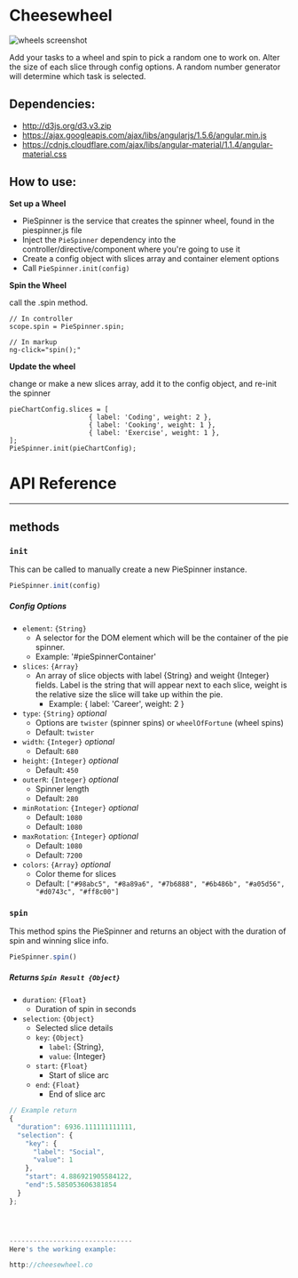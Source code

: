 Cheesewheel
==========

![wheels screenshot](https://alexdvance.github.io/cheesewheel/img/screenshot.png)

Add your tasks to a wheel and spin to pick a random one to work on. Alter the size of each slice through config options. A random number generator will determine which task is selected.

Dependencies:
-------------------------
* http://d3js.org/d3.v3.zip
* https://ajax.googleapis.com/ajax/libs/angularjs/1.5.6/angular.min.js
* https://cdnjs.cloudflare.com/ajax/libs/angular-material/1.1.4/angular-material.css


How to use:
------------------------

**Set up a Wheel**

* PieSpinner is the service that creates the spinner wheel, found in the piespinner.js file 
* Inject the `PieSpinner` dependency into the controller/directive/component where you're going to use it
* Create a config object with slices array and container element options
* Call `PieSpinner.init(config)`


**Spin the Wheel**

call the .spin method.

    // In controller
    scope.spin = PieSpinner.spin;
    
    // In markup
    ng-click="spin();"


**Update the wheel**

change or make a new slices array, add it to the config object, and re-init the spinner

    pieChartConfig.slices = [
                        { label: 'Coding', weight: 2 },
                        { label: 'Cooking', weight: 1 },
                        { label: 'Exercise', weight: 1 },
    ];
    PieSpinner.init(pieChartConfig);
    
    

# API Reference

- - -

## methods

### `init`

This can be called to manually create a new PieSpinner instance.

```javascript
PieSpinner.init(config)
```

##### Config Options

- `element`: `{String}`
  - A selector for the DOM element which will be the container of the pie spinner.
  - Example: '#pieSpinnerContainer'
- `slices`: `{Array}`
  - An array of slice objects with label {String} and weight {Integer} fields. Label is the string that will appear next to each slice, weight is the relative size the slice will take up within the pie.
    - Example: { label: 'Career', weight: 2 }
- `type`: `{String}` _optional_
  - Options are `twister` (spinner spins) or `wheelOfFortune` (wheel spins)
  - Default: `twister`
- `width`: `{Integer}` _optional_
  - Default: `680`
- `height`: `{Integer}` _optional_
  - Default: `450`
- `outerR`: `{Integer}` _optional_
  - Spinner length
  - Default: `280`
- `minRotation`: `{Integer}` _optional_
  - Default: `1080`
  - Default: `1080`
- `maxRotation`: `{Integer}` _optional_
  - Default: `1080`
  - Default: `7200`
- `colors`: `{Array}` _optional_
  - Color theme for slices
  - Default: `["#98abc5", "#8a89a6", "#7b6888", "#6b486b", "#a05d56", "#d0743c", "#ff8c00"]`
  

### `spin`

This method spins the PieSpinner and returns an object with the duration of spin and winning slice info.

```javascript
PieSpinner.spin()
```


##### Returns `Spin Result {Object}`

- `duration`: `{Float}`
  - Duration of spin in seconds
- `selection`: `{Object}`
  - Selected slice details
  - `key`: `{Object}`
    - `label`: {String},
    - `value`: {Integer}
  - `start`: `{Float}`
    - Start of slice arc
  - `end`: `{Float}`
    - End of slice arc
  

```javascript
// Example return
{
  "duration": 6936.111111111111,
  "selection": {
    "key": {
      "label": "Social",
      "value": 1
    },
    "start": 4.886921905584122,
    "end":5.585053606381854
  }
};




-------------------------------
Here's the working example:

http://cheesewheel.co
